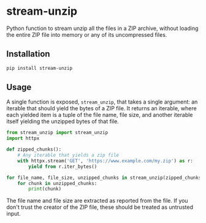 # stream-unzip

Python function to stream unzip all the files in a ZIP archive, without loading the entire ZIP file into memory or any of its uncompressed files.


## Installation

```bash
pip install stream-unzip
```


## Usage

A single function is exposed, `stream_unzip`, that takes a single argument: an iterable that should yield the bytes of a ZIP file. It returns an iterable, where each yielded item is a tuple of the file name, file size, and another iterable itself yielding the unzipped bytes of that file.

```python
from stream_unzip import stream_unzip
import httpx

def zipped_chunks():
    # Any iterable that yields a zip file
    with httpx.stream('GET', 'https://www.example.com/my.zip') as r:
        yield from r.iter_bytes()

for file_name, file_size, unzipped_chunks in stream_unzip(zipped_chunks()):
    for chunk in unzipped_chunks:
        print(chunk)
```

The file name and file size are extracted as reported from the file. If you don't trust the creator of the ZIP file, these should be treated as untrusted input.
